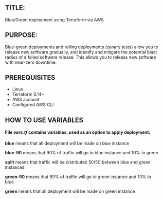 ## TITLE: 

Blue/Green deployment using Terraform via AWS

## PURPOSE:

Blue-green deployments and rolling deployments (canary tests) allow you to release new software gradually, and identify and mitigate the potential blast radius of a failed software release. This allows you to release new software with near-zero downtime.

## PREREQUISITES

* Linux
* Terraform 0.14+
* AWS account
* Configured AWS CLI

## HOW TO USE VARIABLES

#### File _vars.tf_ contains variables, used as an option to apply deployment:

**blue** means that all deployment will be made on blue instance

**blue-90** means that 90% of traffic will go to blue instance and 10% to green

**split** means that traffic will be distributed 50/50 between blue and green instances

**green-90** means that 90% of traffic will go to green instance and 10% to blue

**green** means that all deployment will be made on green instance


